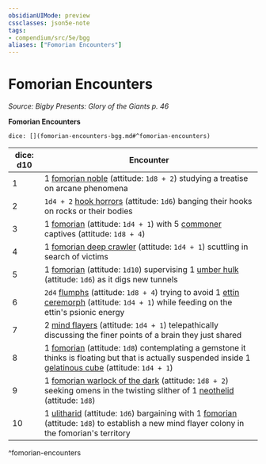 ```yaml
---
obsidianUIMode: preview
cssclasses: json5e-note
tags:
- compendium/src/5e/bgg
aliases: ["Fomorian Encounters"]
---
```

# Fomorian Encounters
*Source: Bigby Presents: Glory of the Giants p. 46* 

**Fomorian Encounters**

`dice: [](fomorian-encounters-bgg.md#^fomorian-encounters)`

| dice: d10 | Encounter |
|-----------|-----------|
| 1 | 1 [fomorian noble](/Systems/5e/bestiary/giant/fomorian-noble-bgg.md) (attitude: `1d8 + 2`) studying a treatise on arcane phenomena |
| 2 | `1d4 + 2` [hook horrors](/Systems/5e/bestiary/monstrosity/hook-horror.md) (attitude: `1d6`) banging their hooks on rocks or their bodies |
| 3 | 1 [fomorian](/Systems/5e/bestiary/giant/fomorian.md) (attitude: `1d4 + 1`) with 5 [commoner](/Systems/5e/bestiary/humanoid/commoner.md) captives (attitude: `1d8 + 4`) |
| 4 | 1 [fomorian deep crawler](/Systems/5e/bestiary/giant/fomorian-deep-crawler-bgg.md) (attitude: `1d4 + 1`) scuttling in search of victims |
| 5 | 1 [fomorian](/Systems/5e/bestiary/giant/fomorian.md) (attitude: `1d10`) supervising 1 [umber hulk](/Systems/5e/bestiary/monstrosity/umber-hulk.md) (attitude: `1d6`) as it digs new tunnels |
| 6 | `2d4` [flumphs](/Systems/5e/bestiary/aberration/flumph.md) (attitude: `1d8 + 4`) trying to avoid 1 [ettin ceremorph](/Systems/5e/bestiary/aberration/ettin-ceremorph-bgg.md) (attitude: `1d4 + 1`) while feeding on the ettin's psionic energy |
| 7 | 2 [mind flayers](/Systems/5e/bestiary/aberration/mind-flayer.md) (attitude: `1d4 + 1`) telepathically discussing the finer points of a brain they just shared |
| 8 | 1 [fomorian](/Systems/5e/bestiary/giant/fomorian.md) (attitude: `1d8`) contemplating a gemstone it thinks is floating but that is actually suspended inside 1 [gelatinous cube](/Systems/5e/bestiary/ooze/gelatinous-cube.md) (attitude: `1d4 + 1`) |
| 9 | 1 [fomorian warlock of the dark](/Systems/5e/bestiary/giant/fomorian-warlock-of-the-dark-bgg.md) (attitude: `1d8 + 2`) seeking omens in the twisting slither of 1 [neothelid](/Systems/5e/bestiary/aberration/neothelid-mpmm.md) (attitude: `1d8`) |
| 10 | 1 [ulitharid](/Systems/5e/bestiary/aberration/ulitharid-mpmm.md) (attitude: `1d6`) bargaining with 1 [fomorian](/Systems/5e/bestiary/giant/fomorian.md) (attitude: `1d8`) to establish a new mind flayer colony in the fomorian's territory |
^fomorian-encounters